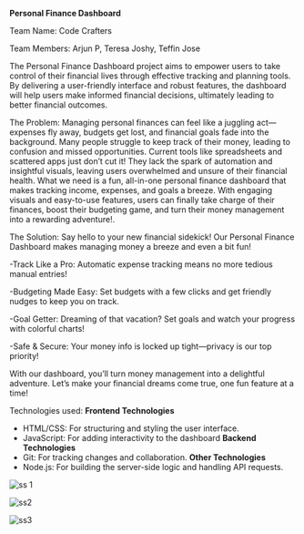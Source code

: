 __Personal Finance Dashboard__
              
Team Name: Code Crafters

Team Members: Arjun P, Teresa Joshy, Teffin Jose

The Personal Finance Dashboard project aims to empower users to take control of their financial lives through effective tracking and planning tools. By delivering a user-friendly interface and robust features, the dashboard will help users make informed financial decisions, ultimately leading to better financial outcomes.

The Problem: Managing personal finances can feel like a juggling act—expenses fly away, budgets get lost, and financial goals fade into the background. Many people struggle to keep track of their money, leading to confusion and missed opportunities.
Current tools like spreadsheets and scattered apps just don’t cut it! They lack the spark of automation and insightful visuals, leaving users overwhelmed and unsure of their financial health.
What we need is a fun, all-in-one personal finance dashboard that makes tracking income, expenses, and goals a breeze. With engaging visuals and easy-to-use features, users can finally take charge of their finances, boost their budgeting game, and turn their money management into a rewarding adventure!.

The Solution: Say hello to your new financial sidekick! Our Personal Finance Dashboard makes managing money a breeze and even a bit fun!

-Track Like a Pro: Automatic expense tracking means no more tedious manual entries!

-Budgeting Made Easy: Set budgets with a few clicks and get friendly nudges to keep you on track.

-Goal Getter: Dreaming of that vacation? Set goals and watch your progress with colorful charts!

-Safe & Secure: Your money info is locked up tight—privacy is our top priority!

With our dashboard, you’ll turn money management into a delightful adventure. Let’s make your financial dreams come true, one fun feature at a time!

Technologies used: **Frontend Technologies**
- HTML/CSS: For structuring and styling the user interface.
- JavaScript: For adding interactivity to the dashboard
**Backend Technologies**
- Git: For tracking changes and collaboration.
**Other Technologies**
- Node.js: For building the server-side logic and handling API requests.


![ss 1](https://github.com/user-attachments/assets/e2252473-df69-4b90-b3f3-5b361c93647a)

![ss2](https://github.com/user-attachments/assets/d35b473a-f51a-4a27-a1e2-9389ceb22de7)

![ss3](https://github.com/user-attachments/assets/4de3a247-a850-42fe-b963-e8c75404c581)
